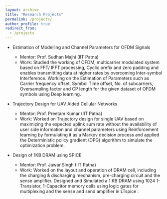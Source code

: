 ```yaml
---
layout: archive
title: "Research Projects"
permalink: /projects/
author_profile: true
redirect_from:
  - /projects
---
```

* Estimation of Modelling and Channel Parameters for OFDM Signals
  * Mentor: Prof. Sudhan Majhi (IIT Patna)
  * Work: Studied the working of OFDM, multicarrier modulated system based on FFT/ IFFT processing, Cyclic prefix and
    zero padding and enables transmitting data at higher rates by overcoming Inter-symbol Interference.
    Working on the Estimation of Parameters such as Carrier frequency offset, Symbol Time offset, No. of subcarriers,
    Oversampling factor and CP length for the given dataset of OFDM symbols using Deep learning.



* Trajectory Design for UAV Aided Cellular Networks
  * Mentor: Prof. Preetam Kumar (IIT Patna)
  * Work: Worked on Trajectory design for single UAV based on maximizing the expected uplink sum rate 
    without the availability of user side information and channel parameters using Reinforcement
    learning by formulating it as a Markov decision process and applied the Deterministic policy gradient (DPG)
    algorithm to simulate the optimization problem.
   
   
   
* Design of 1KB DRAM using SPICE
  * Mentor: Prof. Jawar Singh (IIT Patna)
  * Work: Worked on the layout and operation of DRAM cell, including the charging & discharging mechanism, pre-charging
    circuit and the sense amplifier. Designed and Simulated a 1 KB DRAM using 1024 1-Transistor, 1-Capacitor memory 
    cells using logic gates for multiplexing and the sense and send amplifier in LTspice .  
